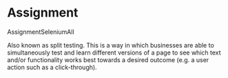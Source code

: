 # Assignment
AssignmentSeleniumAll

Also known as split testing. This is a way in which businesses are able to simultaneously test 
and learn different versions of a page to see which text 
and/or functionality works best towards a desired outcome (e.g. a user action such as a click-through).
